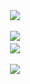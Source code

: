 <div align="center">
  <img src="https://wakatime.com/badge/user/6d995562-ddfb-4800-b420-4230e8d403c8.svg" /> <br><br>
  <img src="https://github-readme-stats.vercel.app/api/wakatime?username=meronemo&layout=compact&theme=discord_old_blurple&langs_count=6">　
  <br>
  <img src="https://github-readme-stats.hackclub.dev/api/wakatime?username=7697&api_domain=hackatime.hackclub.com&&custom_title=Hackatime+Stats&layout=compact&cache_seconds=0&langs_count=8&theme=discord_old_blurple">
  <br><br>
  <img src="https://mazassumnida.wtf/api/generate_badge?boj=csw">
</div>
